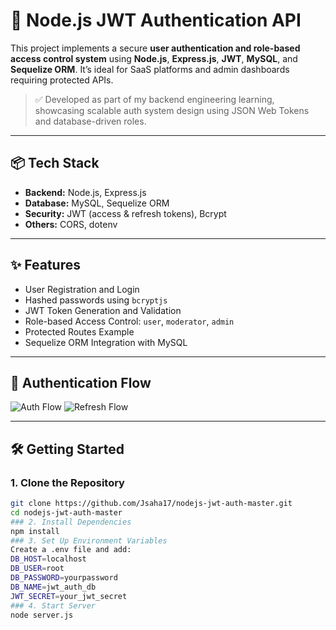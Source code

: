 # 🔐 Node.js JWT Authentication API

This project implements a secure **user authentication and role-based access control system** using **Node.js**, **Express.js**, **JWT**, **MySQL**, and **Sequelize ORM**. It’s ideal for SaaS platforms and admin dashboards requiring protected APIs.

> ✅ Developed as part of my backend engineering learning, showcasing scalable auth system design using JSON Web Tokens and database-driven roles.

---

## 📦 Tech Stack

- **Backend:** Node.js, Express.js  
- **Database:** MySQL, Sequelize ORM  
- **Security:** JWT (access & refresh tokens), Bcrypt  
- **Others:** CORS, dotenv

---

## ✨ Features

- User Registration and Login
- Hashed passwords using `bcryptjs`
- JWT Token Generation and Validation
- Role-based Access Control: `user`, `moderator`, `admin`
- Protected Routes Example
- Sequelize ORM Integration with MySQL

---

## 🧠 Authentication Flow

![Auth Flow](./jwt-token-authentication-node-js-example-flow.png)
![Refresh Flow](./jwt-refresh-token-node-js-example-flow.png)

---

## 🛠️ Getting Started

### 1. Clone the Repository
```bash
git clone https://github.com/Jsaha17/nodejs-jwt-auth-master.git
cd nodejs-jwt-auth-master
### 2. Install Dependencies
npm install
### 3. Set Up Environment Variables
Create a .env file and add:
DB_HOST=localhost
DB_USER=root
DB_PASSWORD=yourpassword
DB_NAME=jwt_auth_db
JWT_SECRET=your_jwt_secret
### 4. Start Server
node server.js
